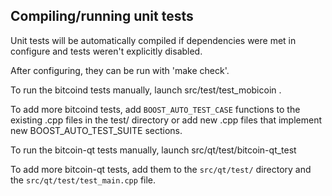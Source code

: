 Compiling/running unit tests
------------------------------------

Unit tests will be automatically compiled if dependencies were met in configure
and tests weren't explicitly disabled.

After configuring, they can be run with 'make check'.

To run the bitcoind tests manually, launch src/test/test_mobicoin .

To add more bitcoind tests, add `BOOST_AUTO_TEST_CASE` functions to the existing
.cpp files in the test/ directory or add new .cpp files that
implement new BOOST_AUTO_TEST_SUITE sections.

To run the bitcoin-qt tests manually, launch src/qt/test/bitcoin-qt_test

To add more bitcoin-qt tests, add them to the `src/qt/test/` directory and
the `src/qt/test/test_main.cpp` file.

